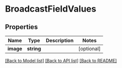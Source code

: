 # BroadcastFieldValues

## Properties
Name | Type | Description | Notes
------------ | ------------- | ------------- | -------------
**image** | **string** |  | [optional] 

[[Back to Model list]](../README.md#documentation-for-models) [[Back to API list]](../README.md#documentation-for-api-endpoints) [[Back to README]](../README.md)


